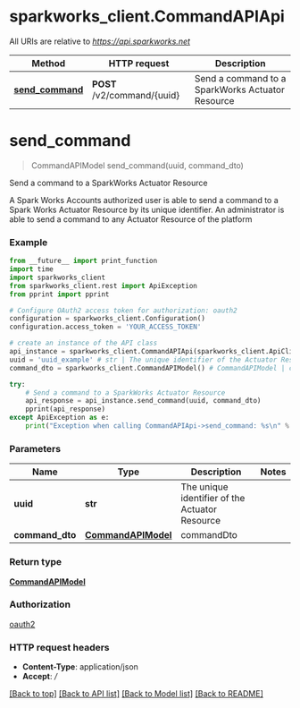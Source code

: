 # sparkworks_client.CommandAPIApi

All URIs are relative to *https://api.sparkworks.net*

Method | HTTP request | Description
------------- | ------------- | -------------
[**send_command**](CommandAPIApi.md#send_command) | **POST** /v2/command/{uuid} | Send a command to a SparkWorks Actuator Resource


# **send_command**
> CommandAPIModel send_command(uuid, command_dto)

Send a command to a SparkWorks Actuator Resource

A Spark Works Accounts authorized user is able to send a command to a Spark Works Actuator Resource by its unique identifier. An administrator is able to send a command to any Actuator Resource of the platform

### Example
```python
from __future__ import print_function
import time
import sparkworks_client
from sparkworks_client.rest import ApiException
from pprint import pprint

# Configure OAuth2 access token for authorization: oauth2
configuration = sparkworks_client.Configuration()
configuration.access_token = 'YOUR_ACCESS_TOKEN'

# create an instance of the API class
api_instance = sparkworks_client.CommandAPIApi(sparkworks_client.ApiClient(configuration))
uuid = 'uuid_example' # str | The unique identifier of the Actuator Resource
command_dto = sparkworks_client.CommandAPIModel() # CommandAPIModel | commandDto

try:
    # Send a command to a SparkWorks Actuator Resource
    api_response = api_instance.send_command(uuid, command_dto)
    pprint(api_response)
except ApiException as e:
    print("Exception when calling CommandAPIApi->send_command: %s\n" % e)
```

### Parameters

Name | Type | Description  | Notes
------------- | ------------- | ------------- | -------------
 **uuid** | **str**| The unique identifier of the Actuator Resource | 
 **command_dto** | [**CommandAPIModel**](CommandAPIModel.md)| commandDto | 

### Return type

[**CommandAPIModel**](CommandAPIModel.md)

### Authorization

[oauth2](../README.md#oauth2)

### HTTP request headers

 - **Content-Type**: application/json
 - **Accept**: */*

[[Back to top]](#) [[Back to API list]](../README.md#documentation-for-api-endpoints) [[Back to Model list]](../README.md#documentation-for-models) [[Back to README]](../README.md)

